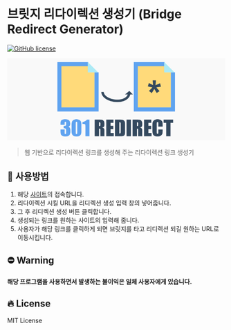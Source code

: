 # 브릿지 리다이렉션 생성기 (Bridge Redirect Generator)
[![GitHub license](https://img.shields.io/github/license/BangHyeonJun/coupang_partners_link)](https://github.com/BangHyeonJun/coupang_partners_link)

![BRG](./BRG.png)

> 웹 기반으로 리다이렉션 링크를 생성해 주는 리다이렉션 링크 생성기

## 🔗 사용방법


1. 해당 [사이트](https://coupang-partners-link-lnraqzkno.vercel.app)의 접속합니다.
2. 리다이렉션 시킬 URL을 리디렉션 생성 입력 창의 넣어줍니다.
3. 그 후 리디렉션 생성 버튼 클릭합니다.
4. 생성되는 링크를 원하는 사이트의 입력해 줍니다.
5. 사용자가 해당 링크를 클릭하게 되면 브릿지를 타고 리디렉션 되길 원하는 URL로 이동시킵니다.

## ⛔ Warning

**해당 프로그램을 사용하면서 발생하는 불이익은 일체 사용자에게 있습니다.**

## 🔥 License

MIT License
